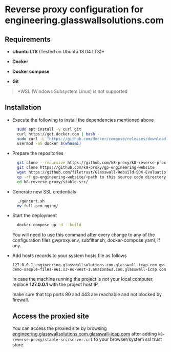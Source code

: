 # Reverse proxy configuration for engineering.glasswallsolutions.com

## Requirements

- **Ubuntu LTS** (Tested on Ubuntu 18.04 LTS)*

- **Docker**

- **Docker compose**

- **Git**

> *WSL (Windows Subsystem Linux) is not supported

## Installation

- Execute the following to install the dependencies mentioned above
  
  ```bash
    sudo apt install -y curl git
    curl https://get.docker.com | bash -
    sudo curl -L "https://github.com/docker/compose/releases/download/1.27.4/docker-compose-$(uname -s)-$(uname -m)" -o /usr/local/bin/docker-compose
    usermod -aG docker $(whoami)
  ```

- Prepare the repositories
  
  ```bash
    git clone --recursive https://github.com/k8-proxy/k8-reverse-proxy
    git clone https://github.com/k8-proxy/gp-engineering-website
    wget https://github.com/filetrust/Glasswall-Rebuild-SDK-Evaluation/raw/master/Linux/Library/libglasswall.classic.so -O k8-reverse-proxy/stable-src/c-icap/Glasswall-Rebuild-SDK-Evaluation/Linux/Library/libglasswall.classic.so
    cp -rf gp-engineering-website/<path to this source code directory>/* k8-reverse-proxy/stable-src/
    cd k8-reverse-proxy/stable-src/
  ```

- Generate new SSL credentials
  
  ```bash
    ./gencert.sh
    mv full.pem nginx/
  ```

- Start the deployment    
  
  ```bash
    docker-compose up -d --build
  ```
  
  You will need to use this command after every change to any of the configuration files gwproxy.env, subfilter.sh, docker-compose.yaml, if any.

- Add hosts records to your system hosts file as follows
  
  ```
  127.0.0.1 engineering.glasswallsolutions.com.glasswall-icap.com gw-demo-sample-files-eu1.s3-eu-west-1.amazonaws.com.glasswall-icap.com
  ```
  
  In case the machine running the project is not your local computer, replace **127.0.0.1** with the project host IP,
  
  make sure that tcp ports 80 and 443 are reachable and not blocked by firewall.
  
  ## Access the proxied site
  
  You can access the proxied site by browsing [engineering.glasswallsolutions.com.glasswall-icap.com](https://engineering.glasswallsolutions.com.glasswall-icap.com) after adding `k8-reverse-proxy/stable-src/server.crt` to your browser/system ssl trust store.


